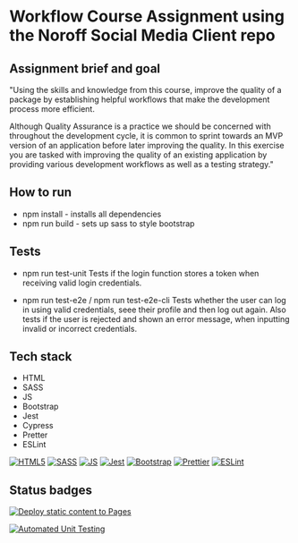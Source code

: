 # Workflow Course Assignment using the Noroff Social Media Client repo

## Assignment brief and goal

"Using the skills and knowledge from this course, improve the quality of a package by establishing helpful workflows that make the development process more efficient.

Although Quality Assurance is a practice we should be concerned with throughout the development cycle, it is common to sprint towards an MVP version of an application before later improving the quality. In this exercise you are tasked with improving the quality of an existing application by providing various development workflows as well as a testing strategy."

## How to run

- npm install - installs all dependencies
- npm run build - sets up sass to style bootstrap

## Tests

- npm run test-unit
Tests if the login function stores a token when receiving valid login credentials.

- npm run test-e2e / npm run test-e2e-cli
Tests whether the user can log in using valid credentials, seee their profile and then log out again. Also tests if the user is rejected and shown an error message, when inputting invalid or incorrect credentials.

## Tech stack

* HTML
* SASS
* JS
* Bootstrap
* Jest
* Cypress
* Pretter
* ESLint

[![HTML5](https://img.shields.io/badge/HTML5-e34f26.svg)](https://html5.org/)
[![SASS](https://img.shields.io/badge/SASS-e34f26.svg)](https://sass-lang.com/)
[![JS](https://img.shields.io/badge/JS-JavaScript-yellow.svg)](https://javascript.com/)
[![Jest](https://img.shields.io/badge/Jest-Testing-yellow.svg)](https://jestjs.io/)
[![Bootstrap](https://img.shields.io/badge/Bootstrap-CSS-563d7c.svg)](https://getbootstrap.com/)
[![Prettier](https://img.shields.io/badge/Prettier-code%20formatter-pink.svg)](https://prettier.io/)
[![ESLint](https://img.shields.io/badge/ESLint-code%20linter-brightgreen.svg)](https://eslint.org/)

## Status badges

[![Deploy static content to Pages](https://github.com/mhaarseth/noroff-social-media-client/actions/workflows/pages.yml/badge.svg)](https://github.com/mhaarseth/noroff-social-media-client/actions/workflows/pages.yml)

[![Automated Unit Testing](https://github.com/mhaarseth/noroff-social-media-client/actions/workflows/unit-tests.yml/badge.svg?branch=workflow)](https://github.com/mhaarseth/noroff-social-media-client/actions/workflows/unit-tests.yml)